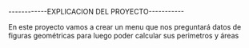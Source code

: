 ------------EXPLICACION DEL PROYECTO-----------

En este proyecto vamos a crear un menu que nos preguntará datos de figuras geométricas para luego poder calcular sus perimetros y áreas
